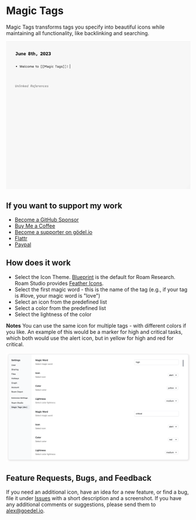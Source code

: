 # Magic Tags

Magic Tags transforms tags you specify into beautiful icons while maintaining all functionality, like backlinking and searching.

![Demo of magic tags in action](https://github.com/rcvd/magic-tags/raw/main/screenshots/magic-tags.gif)

## If you want to support my work

- [Become a GitHub Sponsor](https://github.com/sponsors/rcvd)
- [Buy Me a Coffee](https://www.buymeacoffee.com/rcvdio)
- [Become a supporter on gödel.io](https://www.goedel.io/subscribe?utm_medium=web&utm_source=subscribe-widget&utm_content=47299057)
- [Flattr](https://flattr.com/@rcvd)
- [Paypal](https://paypal.me/rcvd)

## How does it work

- Select the Icon Theme. [Blueprint](https://blueprintjs.com/docs/versions/3/#icons) is the default for Roam Research. Roam Studio provides [Feather Icons](https://feathericons.com/).
- Select the first magic word - this is the name of the tag (e.g., if your tag is #love, your magic word is "love")
- Select an icon from the predefined list
- Select a color from the predefined list
- Select the lightness of the color

**Notes**
You can use the same icon for multiple tags - with different colors if you like. An example of this would be a marker for high and critical tasks, which both would use the alert icon, but in yellow for high and red for critical.

![Settings showing tags using the same icon but different colors](https://github.com/rcvd/magic-tags/raw/main/screenshots/high-critical.png)

## Feature Requests, Bugs, and Feedback

If you need an additional icon, have an idea for a new feature, or find a bug, file it under [Issues](https://github.com/rcvd/Magic-Tags/issues) with a short description and a screenshot.
If you have any additional comments or suggestions, please send them to alex@goedel.io.
